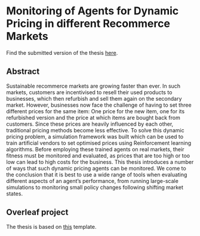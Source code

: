 # Monitoring of Agents for Dynamic Pricing in different Recommerce Markets

Find the submitted version of the thesis [here](https://github.com/NikkelM/bachelor-thesis/releases/tag/UserBuild_2022.06.27_16-57).

## Abstract

Sustainable recommerce markets are growing faster than ever. In such markets, customers are incentivised to resell their used products to businesses, which then refurbish and sell them again on the secondary market. However, businesses now face the challenge of having to set three different prices for the same item: One price for the new item, one for its refurbished version and the price at which items are bought back from customers. Since these prices are heavily influenced by each other, traditional pricing methods become less effective. To solve this dynamic pricing problem, a simulation framework was built which can be used to train artificial vendors to set optimised prices using Reinforcement learning algorithms. Before employing these trained agents on real markets, their fitness must be monitored and evaluated, as prices that are too high or too low can lead to high costs for the business. This thesis introduces a number of ways that such dynamic pricing agents can be monitored. We come to the conclusion that it is best to use a wide range of tools when evaluating different aspects of an agent’s performance, from running large-scale simulations to monitoring small policy changes following shifting market states.

## Overleaf project

The thesis is based on [this](https://www.overleaf.com/latex/templates/hpi-bachelor-and-master-thesis-template/tfnkxhwbrzpy) template.
